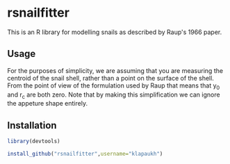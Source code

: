 # rsnailfitter

This is an R library for modelling snails as described by Raup's 1966 paper. 

## Usage

For the purposes of simplicity, we are assuming that you are measuring the
centroid of the snail shell, rather than a point on the surface of the shell.
From the point of view of the formulation used by Raup that means that 
y<sub>0</sub> and r<sub>c</sub> are both zero. Note that by making this 
simplification we can ignore the appeture shape entirely.

## Installation

```r
library(devtools)

install_github("rsnailfitter",username="klapaukh")
```
